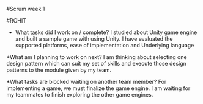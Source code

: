 #Scrum week 1

#ROHIT

* What tasks did I work on / complete?
I studied about Unity game engine and built a sample game with using Unity. I have evaluated the supported platforms, ease of implementation and Underlying language      

*What am I planning to work on next?
I am thinking about selecting one design pattern which can suit my set of skills and execute those design patterns to the module given by my team.


*What tasks are blocked waiting on another team member?
For implementing a game, we must finalize the game engine. I am waiting for my teammates to finish exploring the other game engines.


